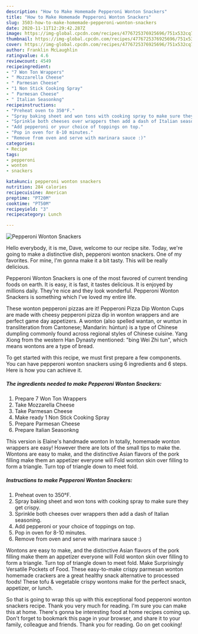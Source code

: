 ```yaml
---
description: "How to Make Homemade Pepperoni Wonton Snackers"
title: "How to Make Homemade Pepperoni Wonton Snackers"
slug: 3503-how-to-make-homemade-pepperoni-wonton-snackers
date: 2020-11-11T12:29:42.287Z
image: https://img-global.cpcdn.com/recipes/4776725376925696/751x532cq70/pepperoni-wonton-snackers-recipe-main-photo.jpg
thumbnail: https://img-global.cpcdn.com/recipes/4776725376925696/751x532cq70/pepperoni-wonton-snackers-recipe-main-photo.jpg
cover: https://img-global.cpcdn.com/recipes/4776725376925696/751x532cq70/pepperoni-wonton-snackers-recipe-main-photo.jpg
author: Franklin McLaughlin
ratingvalue: 4.6
reviewcount: 4549
recipeingredient:
- "7 Won Ton Wrappers"
- " Mozzarella Cheese"
- " Parmesan Cheese"
- "1 Non Stick Cooking Spray"
- " Parmesan Cheese"
- " Italian Seasonkng"
recipeinstructions:
- "Preheat oven to 350°F."
- "Spray baking sheet and won tons with cooking spray to make sure they get crispy."
- "Sprinkle both cheeses over wrappers then add a dash of Italian seasoning."
- "Add pepperoni or your choice of toppings on top."
- "Pop in oven for 8-10 minutes."
- "Remove from oven and serve with marinara sauce :)"
categories:
- Recipe
tags:
- pepperoni
- wonton
- snackers

katakunci: pepperoni wonton snackers 
nutrition: 284 calories
recipecuisine: American
preptime: "PT20M"
cooktime: "PT50M"
recipeyield: "3"
recipecategory: Lunch

---
```



![Pepperoni Wonton Snackers](https://img-global.cpcdn.com/recipes/4776725376925696/751x532cq70/pepperoni-wonton-snackers-recipe-main-photo.jpg)

Hello everybody, it is me, Dave, welcome to our recipe site. Today, we're going to make a distinctive dish, pepperoni wonton snackers. One of my favorites. For mine, I'm gonna make it a bit tasty. This will be really delicious.

Pepperoni Wonton Snackers is one of the most favored of current trending foods on earth. It is easy, it is fast, it tastes delicious. It is enjoyed by millions daily. They're nice and they look wonderful. Pepperoni Wonton Snackers is something which I've loved my entire life.

These wonton pepperoni pizzas are it! Pepperoni Pizza Dip Wonton Cups are made with cheesy pepperoni pizza dip in wonton wrappers and are perfect game day appetizers. A wonton (also spelled wantan, or wuntun in transliteration from Cantonese; Mandarin: húntun) is a type of Chinese dumpling commonly found across regional styles of Chinese cuisine. Yang Xiong from the western Han Dynasty mentioned: &#34;bing Wei Zhi tun&#34;, which means wontons are a type of bread.


To get started with this recipe, we must first prepare a few components. You can have pepperoni wonton snackers using 6 ingredients and 6 steps. Here is how you can achieve it.

<!--inarticleads1-->

##### The ingredients needed to make Pepperoni Wonton Snackers:

1. Prepare 7 Won Ton Wrappers
1. Take  Mozzarella Cheese
1. Take  Parmesan Cheese
1. Make ready 1 Non Stick Cooking Spray
1. Prepare  Parmesan Cheese
1. Prepare  Italian Seasonkng


This version is Elaine&#39;s handmade wonton In totally, homemade wonton wrappers are easy! However there are lots of the small tips to make the. Wontons are easy to make, and the distinctive Asian flavors of the pork filling make them an appetizer everyone will Fold wonton skin over filling to form a triangle. Turn top of triangle down to meet fold. 

<!--inarticleads2-->

##### Instructions to make Pepperoni Wonton Snackers:

1. Preheat oven to 350°F.
1. Spray baking sheet and won tons with cooking spray to make sure they get crispy.
1. Sprinkle both cheeses over wrappers then add a dash of Italian seasoning.
1. Add pepperoni or your choice of toppings on top.
1. Pop in oven for 8-10 minutes.
1. Remove from oven and serve with marinara sauce :)


Wontons are easy to make, and the distinctive Asian flavors of the pork filling make them an appetizer everyone will Fold wonton skin over filling to form a triangle. Turn top of triangle down to meet fold. Make Surprisingly Versatile Pockets of Food. These easy-to-make crispy parmesan wonton homemade crackers are a great healthy snack alternative to processed foods! These tofu &amp; vegetable crispy wontons make for the perfect snack, appetizer, or lunch. 

So that is going to wrap this up with this exceptional food pepperoni wonton snackers recipe. Thank you very much for reading. I'm sure you can make this at home. There's gonna be interesting food at home recipes coming up. Don't forget to bookmark this page in your browser, and share it to your family, colleague and friends. Thank you for reading. Go on get cooking!
